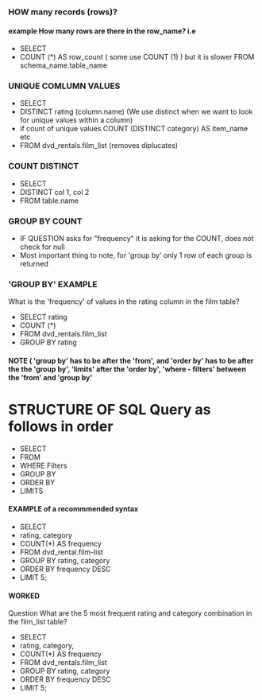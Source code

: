 ### HOW many records (rows)?

#### example How many rows are there in the row_name? i.e
- SELECT 
- COUNT (*) AS row_count  ( some use COUNT (1) ) but it is slower
FROM schema_name.table_name

### UNIQUE COMLUMN VALUES

- SELECT 
- DISTINCT rating (column.name) (We use distinct when we want to look for unique values within a column)
- if count of unique values COUNT (DISTINCT category) AS item_name etc
- FROM dvd_rentals.film_list (removes diplucates)

### COUNT DISTINCT 

- SELECT 
- DISTINCT col 1, col 2
- FROM table.name

### GROUP BY COUNT
- IF QUESTION asks for "frequency" it is asking for the COUNT, does not check for null
- Most important thing to note, for 'group by' only 1 row of each group is returned

### 'GROUP BY' EXAMPLE 
What is the 'frequency' of values in the rating column in the film table?
- SELECT rating
- COUNT (*)
- FROM dvd_rentals.film_list
- GROUP BY rating
#### NOTE ( 'group by' has to be after the 'from', and 'order by' has to be after the the 'group by', 'limits' after the 'order by', 'where - filters' between the 'from' and 'group by'

# STRUCTURE OF SQL Query as follows in order
- SELECT
- FROM
- WHERE Filters
- GROUP BY
- ORDER BY
- LIMITS

#### EXAMPLE of a recommmended syntax
- SELECT 
- rating, category
- COUNT(*) AS frequency
- FROM dvd_rental.film-list
- GROUP BY rating, category
- ORDER BY frequency DESC
- LIMIT 5;

#### WORKED 
Question What are the 5 most frequent rating and category combination in the film_list table?
- SELECT
- rating, category,
- COUNT(*) AS frequency
- FROM dvd_rentals.film_list
- GROUP BY rating, category
- ORDER BY frequency DESC
- LIMIT 5;

